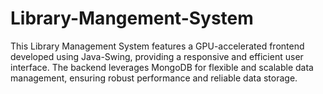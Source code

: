 # Library-Mangement-System
This Library Management System features a GPU-accelerated frontend developed using Java-Swing, providing a responsive and efficient user interface. The backend leverages MongoDB for flexible and scalable data management, ensuring robust performance and reliable data storage. 
